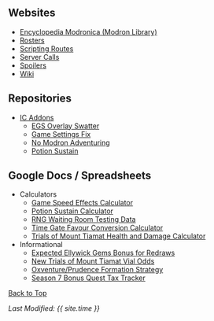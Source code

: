 ## Websites

* [Encyclopedia Modronica (Modron Library)](https://emmotes.github.io/ic_modron_library/)
* [Rosters](https://emmotes.github.io/ic_rosters/)
* [Scripting Routes](https://emmotes.github.io/ic_scripting_routes/)
* [Server Calls](https://emmotes.github.io/ic_servercalls/)
* [Spoilers](https://emmotes.github.io/ic_spoilers/)
* [Wiki](https://emmotes.github.io/ic_wiki/)

## Repositories

* [IC Addons](https://github.com/Emmotes/IC_Addons)
  * [EGS Overlay Swatter](https://github.com/Emmotes/IC_Addons/tree/main/IC_Addons/IC_EGSOverlaySwatter_Extra)
  * [Game Settings Fix](https://github.com/Emmotes/IC_Addons/tree/main/IC_Addons/IC_GameSettingsFix_Extra)
  * [No Modron Adventuring](https://github.com/Emmotes/IC_Addons/tree/main/IC_Addons/IC_NoModronAdventuring_Extra)
  * [Potion Sustain](https://github.com/Emmotes/IC_Addons/tree/main/IC_Addons/IC_PotionSustain_Extra)

## Google Docs / Spreadsheets

* Calculators
  * [Game Speed Effects Calculator](https://docs.google.com/spreadsheets/d/1UzMouizR2zTCeT7B_0XI58bCIQkhPyVSG2DFAuYcjPo/edit?usp=sharing)
  * [Potion Sustain Calculator](https://docs.google.com/spreadsheets/d/1kY72g6l1e1vRPvFxi3u9CwSPdETqyogYvffaVe_imaU/edit?usp=sharing)
  * [RNG Waiting Room Testing Data](https://docs.google.com/spreadsheets/d/1tly36_GRwxl3IMWzo2wqH78bqBhCZ0DOZnB84hYrT7c/edit?usp=sharing)
  * [Time Gate Favour Conversion Calculator](https://docs.google.com/spreadsheets/d/1IqBIaCoZY-nLMMB7Wf7RTxoPn72ISuRGkcc86JcTAEI/edit?usp=sharing)
  * [Trials of Mount Tiamat Health and Damage Calculator](https://docs.google.com/spreadsheets/d/1Rn2M-iyUVDTD05opfC_fD2ME1XaEkTZ5iMI351rAm4k/edit?usp=sharing)
* Informational
  * [Expected Ellywick Gems Bonus for Redraws](https://docs.google.com/spreadsheets/d/1Z1sp_rF9TPB5UzzINQXZ0UofE_1R6OSAU8p1Ze6A2Gc/edit?usp=sharing)
  * [New Trials of Mount Tiamat Vial Odds](https://docs.google.com/spreadsheets/d/1OZJU33n_C-N6mHGUG3tQb4TGAqsj58G3o8zoPkR6bFk/edit?usp=sharing)
  * [Oxventure/Prudence Formation Strategy](https://docs.google.com/document/d/1JKSpp0IRtqD1MB6-xvMceF3KmCrTCf0b0Zc9A02w3nE/edit?usp=sharing)
  * [Season 7 Bonus Quest Tax Tracker](https://docs.google.com/spreadsheets/d/1F7JMrkDtdEzrHmFGMZHiUa4AHviohQztnjcXjYwJcow/edit?usp=sharing)

[Back to Top](#top)

*Last Modified: {{ site.time }}*